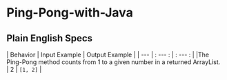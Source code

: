 # Ping-Pong-with-Java
## Plain English Specs
| Behavior | Input Example | Output Example |
| --- | : --- : | : --- : |
|The Ping-Pong method counts from 1 to a given number in a returned ArrayList. | 2 | `[1, 2]` |
